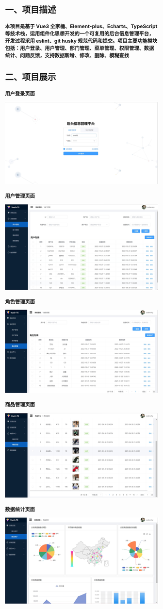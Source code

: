 # 一、项目描述
### 本项目是基于 Vue3 全家桶、Element-plus、Echarts、TypeScript 等技术栈，运用组件化思想开发的一个可复用的后台信息管理平台，开发过程采用 eslint、git husky 规范代码和提交。项目主要功能模块包括：用户登录、用户管理、部门管理、菜单管理、权限管理、数据统计、问题反馈，支持数据新增、修改、删除、模糊查找
# 二、项目展示
### 用户登录页面
![](./preview/login.jpg)
### 用户管理页面
![](./preview/user.jpg)
### 角色管理页面
![](./preview/role.jpg)
### 商品管理页面
![](./preview/goods.jpg)
### 数据统计页面
![](./preview/data.jpg)


